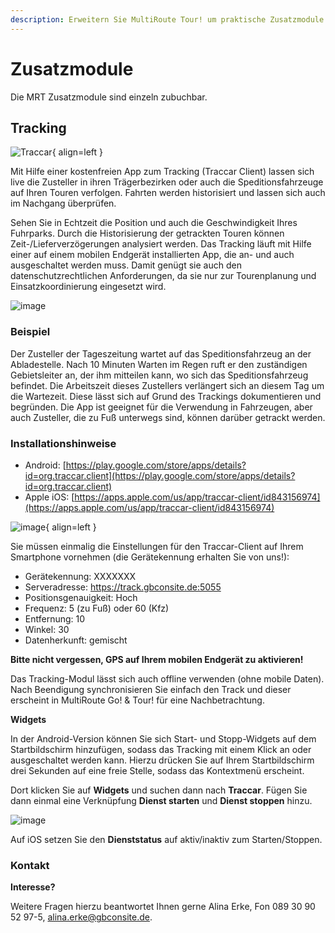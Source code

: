 ```yaml
---
description: Erweitern Sie MultiRoute Tour! um praktische Zusatzmodule wie Tracking, Notifications und Reichweitenbegrenzung
---
```


# Zusatzmodule

Die MRT Zusatzmodule sind einzeln zubuchbar.

## Tracking 

![Traccar](https://github.com/gbconsite/MultiRoute-Tour/assets/47481567/dad38292-9681-4724-99b1-0e68fdf13187){ align=left }

Mit Hilfe einer kostenfreien App zum Tracking (Traccar Client) lassen sich live die Zusteller
in ihren Trägerbezirken oder auch die Speditionsfahrzeuge auf Ihren Touren verfolgen.
Fahrten werden historisiert und lassen sich auch im Nachgang überprüfen.

Sehen Sie in Echtzeit die Position und auch die Geschwindigkeit Ihres
Fuhrparks. Durch die Historisierung der getrackten Touren können
Zeit-/Lieferverzögerungen analysiert werden.
Das Tracking läuft mit Hilfe einer auf einem mobilen Endgerät
installierten App, die an- und auch ausgeschaltet werden muss. Damit
genügt sie auch den datenschutzrechtlichen Anforderungen, da sie
nur zur Tourenplanung und Einsatzkoordinierung eingesetzt wird. 

![image](https://github.com/gbconsite/MultiRoute-Tour/assets/47481567/24a30b21-792b-48d3-8326-a8d409073e68)

### Beispiel
Der Zusteller der Tageszeitung wartet auf das Speditionsfahrzeug an
der Abladestelle. Nach 10 Minuten Warten im Regen ruft er den
zuständigen Gebietsleiter an, der ihm mitteilen kann, wo sich das
Speditionsfahrzeug befindet. Die Arbeitszeit dieses Zustellers
verlängert sich an diesem Tag um die Wartezeit. Diese lässt sich auf
Grund des Trackings dokumentieren und begründen.
Die App ist geeignet für die Verwendung in Fahrzeugen, aber auch Zusteller, die zu Fuß unterwegs
sind, können darüber getrackt werden. 

### Installationshinweise

- Android: [https://play.google.com/store/apps/details?id=org.traccar.client](https://play.google.com/store/apps/details?id=org.traccar.client)
- Apple iOS: [https://apps.apple.com/us/app/traccar-client/id843156974](https://apps.apple.com/us/app/traccar-client/id843156974)

![image](https://github.com/gbconsite/MultiRoute-Tour/assets/47481567/7c13f127-ca6a-41d9-959d-e06d5e96261e){ align=left }

Sie müssen einmalig die Einstellungen für den Traccar-Client auf Ihrem Smartphone vornehmen (die Gerätekennung erhalten Sie von uns!):

- Gerätekennung: XXXXXXX
- Serveradresse: https://track.gbconsite.de:5055
- Positionsgenauigkeit: Hoch
- Frequenz: 5 (zu Fuß) oder 60 (Kfz)
- Entfernung: 10
- Winkel: 30
- Datenherkunft: gemischt 


**Bitte nicht vergessen, GPS auf Ihrem mobilen Endgerät zu aktivieren!**

Das Tracking-Modul lässt sich auch offline verwenden (ohne mobile Daten). Nach Beendigung
synchronisieren Sie einfach den Track und dieser erscheint in MultiRoute Go! & Tour! für eine
Nachbetrachtung. 

**Widgets**

In der Android-Version können Sie sich Start- und Stopp-Widgets auf dem Startbildschirm hinzufügen, sodass das Tracking mit einem Klick an oder ausgeschaltet werden kann.
Hierzu drücken Sie auf Ihrem Startbildschirm drei Sekunden auf eine freie Stelle, sodass das Kontextmenü erscheint. 

Dort klicken Sie auf **Widgets** und suchen dann nach **Traccar**.
Fügen Sie dann einmal eine Verknüpfung **Dienst starten** und **Dienst stoppen** hinzu.

![image](https://github.com/gbconsite/MultiRoute-Tour/assets/47481567/2b982684-3e8d-4267-b55b-ab8f7d5ac8a7)

Auf iOS setzen Sie den **Dienststatus** auf aktiv/inaktiv zum Starten/Stoppen. 


### Kontakt 
**Interesse?**

Weitere Fragen hierzu beantwortet Ihnen gerne Alina Erke, Fon 089 30 90 52 97-5,
alina.erke@gbconsite.de. 

